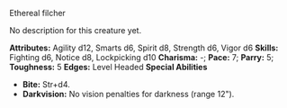 Ethereal filcher

No description for this creature yet.

**Attributes:** Agility d12, Smarts d6, Spirit d8, Strength d6, Vigor
d6
**Skills:** Fighting d6, Notice d8, Lockpicking d10
**Charisma:** -; **Pace:** 7; **Parry:** 5; **Toughness:** 5
**Edges:** Level Headed
**Special Abilities**
- **Bite:** Str+d4.
- **Darkvision:** No vision penalties for darkness (range 12").

